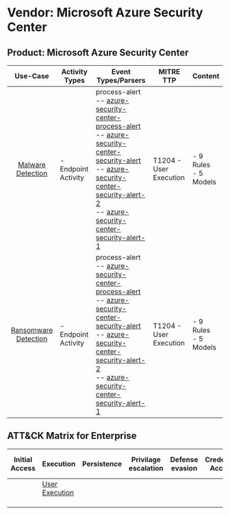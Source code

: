 Vendor: Microsoft Azure Security Center
=======================================
Product: Microsoft Azure Security Center
----------------------------------------
|                              Use-Case                               | Activity Types      | Event Types/Parsers                                                                                                                                                                                                                                                                                                                                                                                                                                                                      | MITRE TTP                  | Content                   |
|:-------------------------------------------------------------------:| ------------------- | ---------------------------------------------------------------------------------------------------------------------------------------------------------------------------------------------------------------------------------------------------------------------------------------------------------------------------------------------------------------------------------------------------------------------------------------------------------------------------------------- | -------------------------- | ------------------------- |
|    [Malware Detection](../UseCases/usecase_malware_detection.md)    | - Endpoint Activity |  process-alert<br> -- [azure-security-center-process-alert](../Parsers/parserContent_azure-security-center-process-alert.md)<br> -- [azure-security-center-security-alert](../Parsers/parserContent_azure-security-center-security-alert.md)<br> -- [azure-security-center-security-alert-2](../Parsers/parserContent_azure-security-center-security-alert-2.md)<br> -- [azure-security-center-security-alert-1](../Parsers/parserContent_azure-security-center-security-alert-1.md)<br> | T1204 - User Execution<br> |  - 9 Rules<br> - 5 Models |
| [Ransomware Detection](../UseCases/usecase_ransomware_detection.md) | - Endpoint Activity |  process-alert<br> -- [azure-security-center-process-alert](../Parsers/parserContent_azure-security-center-process-alert.md)<br> -- [azure-security-center-security-alert](../Parsers/parserContent_azure-security-center-security-alert.md)<br> -- [azure-security-center-security-alert-2](../Parsers/parserContent_azure-security-center-security-alert-2.md)<br> -- [azure-security-center-security-alert-1](../Parsers/parserContent_azure-security-center-security-alert-1.md)<br> | T1204 - User Execution<br> |  - 9 Rules<br> - 5 Models |

ATT&CK Matrix for Enterprise
----------------------------
| Initial Access | Execution                                                           | Persistence | Privilage escalation | Defense evasion | Credential Access | Discovery | Lateral Movement | Collection | Command and Control | Exfiltration | Impact |
| -------------- | ------------------------------------------------------------------- | ----------- | -------------------- | --------------- | ----------------- | --------- | ---------------- | ---------- | ------------------- | ------------ | ------ |
|                | [User Execution](https://attack.mitre.org/techniques/T1204)<br><br> |             |                      |                 |                   |           |                  |            |                     |              |        |